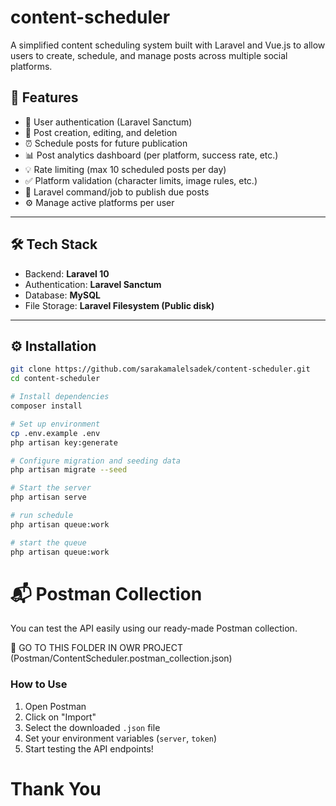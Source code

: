 # content-scheduler

A simplified content scheduling system built with Laravel and Vue.js to allow users to create, schedule, and manage posts across multiple social platforms.

## 🚀 Features

- 🔐 User authentication (Laravel Sanctum)
- 📝 Post creation, editing, and deletion
- ⏰ Schedule posts for future publication
- 📊 Post analytics dashboard (per platform, success rate, etc.)
- 💡 Rate limiting (max 10 scheduled posts per day)
- ✅ Platform validation (character limits, image rules, etc.)
- 🔄 Laravel command/job to publish due posts
- ⚙️ Manage active platforms per user

---

## 🛠️ Tech Stack

- Backend: **Laravel 10**
- Authentication: **Laravel Sanctum**
- Database: **MySQL**
- File Storage: **Laravel Filesystem (Public disk)**

---

## ⚙️ Installation

```bash
git clone https://github.com/sarakamalelsadek/content-scheduler.git
cd content-scheduler

# Install dependencies
composer install

# Set up environment
cp .env.example .env
php artisan key:generate

# Configure migration and seeding data
php artisan migrate --seed

# Start the server
php artisan serve

# run schedule
php artisan queue:work

# start the queue
php artisan queue:work
```

# 📬 Postman Collection

You can test the API easily using our ready-made Postman collection.

📁 GO TO THIS FOLDER IN OWR PROJECT (Postman/ContentScheduler.postman_collection.json)

### How to Use

1. Open Postman
2. Click on "Import"
3. Select the downloaded `.json` file
4. Set your environment variables (`server`, `token`)
5. Start testing the API endpoints!

# Thank You

